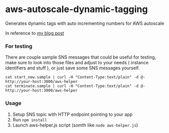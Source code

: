 aws-autoscale-dynamic-tagging
=============================

Generates dynamic tags with auto incrementing numbers for AWS autoscale

In reference to [my blog post](http://distinctplace.com/infrastructure/2013/12/13/aws-autoscale-with-spot-instances-and-dynamic-tagging/)

### For testing

There are couple sample SNS messages that could be useful for testing, make sure to look into those files and adjust to your needs ( instance identifiers and stuff ), or just save some SNS messages yourself.

    cat start_new.sample | curl -H "Content-Type:text/plain" -d @- http://your-host:3000/aws-helper
    cat terminate.sample | curl -H "Content-Type:text/plain" -d @- http://your-host:3000/aws-helper

### Usage

1. Setup SNS topic with HTTP endpoint pointing to your app
2. Run `npm install`
3. Launch aws-helper.js script (somth like `node aws-helper.js`)
